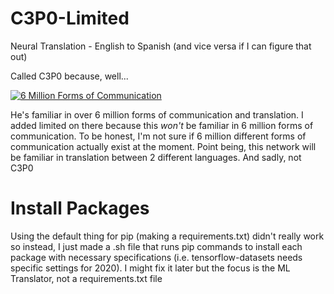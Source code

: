 # C3P0-Limited

Neural Translation - English to Spanish (and vice versa if I can figure that out)

Called C3P0 because, well...

[![6 Million Forms of Communication](http://img.youtube.com/vi/ZdSqrtKQ37E/0.jpg)](http://www.youtube.com/watch?v=ZdSqrtKQ37E "")

He's familiar in over 6 million forms of communication and translation. I added limited on there because this *won't* be familiar in 6 million forms of communication. To be honest, I'm not sure if 6 million different forms of communication actually exist at the moment. Point being, this network will be familiar in translation between 2 different languages. And sadly, not C3P0

# Install Packages

Using the default thing for pip (making a requirements.txt) didn't really work so instead, I just made a .sh file that runs pip commands to install each package with necessary specifications (i.e. tensorflow-datasets needs specific settings for 2020). I might fix it later but the focus is the ML Translator, not a requirements.txt file